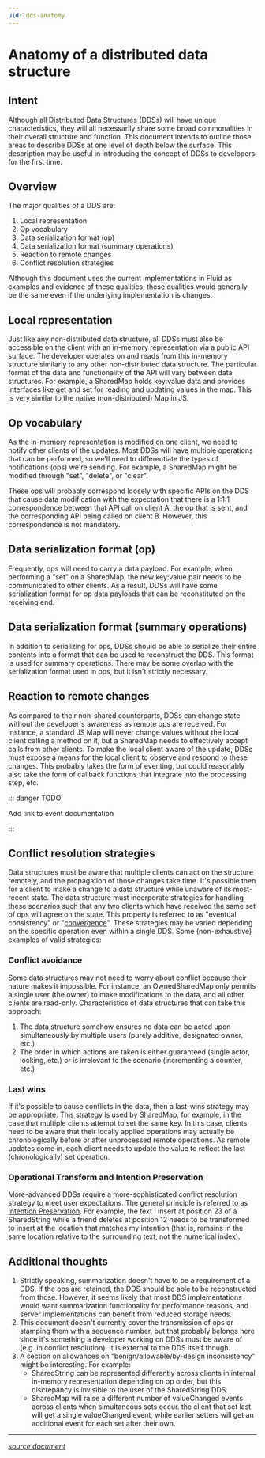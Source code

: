 ```yaml
---
uid: dds-anatomy
---
```


# Anatomy of a distributed data structure

## Intent

Although all Distributed Data Structures (DDSs) will have unique characteristics, they will all necessarily share some
broad commonalities in their overall structure and function. This document intends to outline those areas to describe
DDSs at one level of depth below the surface. This description may be useful in introducing the concept of DDSs to
developers for the first time.

## Overview

The major qualities of a DDS are:

1. Local representation
1. Op vocabulary
1. Data serialization format (op)
1. Data serialization format (summary operations)
1. Reaction to remote changes
1. Conflict resolution strategies

Although this document uses the current implementations in Fluid as examples and evidence of these qualities, these
qualities would generally be the same even if the underlying implementation is changes.

## Local representation

Just like any non-distributed data structure, all DDSs must also be accessible on the client with an in-memory
representation via a public API surface. The developer operates on and reads from this in-memory structure similarly to
any other non-distributed data structure. The particular format of the data and functionality of the API will vary
between data structures. For example, a SharedMap holds key:value data and provides interfaces like get and set for
reading and updating values in the map. This is very similar to the native (non-distributed) Map in JS.

## Op vocabulary

As the in-memory representation is modified on one client, we need to notify other clients of the updates. Most DDSs
will have multiple operations that can be performed, so we'll need to differentiate the types of notifications (ops)
we're sending. For example, a SharedMap might be modified through "set", "delete", or "clear".

These ops will probably correspond loosely with specific APIs on the DDS that cause data modification with the
expectation that there is a 1:1:1 correspondence between that API call on client A, the op that is sent, and the
corresponding API being called on client B. However, this correspondence is not mandatory.

## Data serialization format (op)

Frequently, ops will need to carry a data payload. For example, when performing a "set" on a SharedMap, the new
key:value pair needs to be communicated to other clients. As a result, DDSs will have some serialization format for op
data payloads that can be reconstituted on the receiving end.

## Data serialization format (summary operations)

In addition to serializing for ops, DDSs should be able to serialize their entire contents into a format that can be
used to reconstruct the DDS. This format is used for summary operations. There may be some overlap with the
serialization format used in ops, but it isn't strictly necessary.

## Reaction to remote changes

As compared to their non-shared counterparts, DDSs can change state without the developer's awareness as remote ops are
received. For instance, a standard JS Map will never change values without the local client calling a method on it, but
a SharedMap needs to effectively accept calls from other clients. To make the local client aware of the update, DDSs
must expose a means for the local client to observe and respond to these changes. This probably takes the form of
eventing, but could reasonably also take the form of callback functions that integrate into the processing step, etc.

::: danger TODO

Add link to event documentation

:::

## Conflict resolution strategies

Data structures must be aware that multiple clients can act on the structure remotely, and the propagation of those
changes take time. It's possible then for a client to make a change to a data structure while unaware of its most-recent
state. The data structure must incorporate strategies for handling these scenarios such that any two clients which have
received the same set of ops will agree on the state. This property is referred to as "eventual consistency" or
"[convergence](https://en.wikipedia.org/wiki/Operational_transformation#The_CC_model)". These strategies may be varied
depending on the specific operation even within a single DDS. Some (non-exhaustive) examples of valid strategies:

### Conflict avoidance

Some data structures may not need to worry about conflict because their nature makes it impossible. For instance, an
OwnedSharedMap only permits a single user (the owner) to make modifications to the data, and all other clients are
read-only. Characteristics of data structures that can take this approach:

1. The data structure somehow ensures no data can be acted upon simultaneously by multiple users (purely additive,
   designated owner, etc.)
1. The order in which actions are taken is either guaranteed (single actor, locking, etc.) or is irrelevant to the
   scenario (incrementing a counter, etc.)

### Last wins

If it's possible to cause conflicts in the data, then a last-wins strategy may be appropriate. This strategy is used by
SharedMap, for example, in the case that multiple clients attempt to set the same key. In this case, clients need to be
aware that their locally applied operations may actually be chronologically before or after unprocessed remote
operations. As remote updates come in, each client needs to update the value to reflect the last (chronologically) set
operation.

### Operational Transform and Intention Preservation

More-advanced DDSs require a more-sophisticated conflict resolution strategy to meet user expectations. The general
principle is referred to as [Intention
Preservation](https://en.wikipedia.org/wiki/Operational_transformation#The_CCI_model). For example, the text I insert at
position 23 of a SharedString while a friend deletes at position 12 needs to be transformed to insert at the location
that matches my intention (that is, remains in the same location relative to the surrounding text, not the numerical
index).

## Additional thoughts

1. Strictly speaking, summarization doesn't have to be a requirement of a DDS. If the ops are retained, the DDS should
   be able to be reconstructed from those. However, it seems likely that most DDS implementations would want
   summarization functionality for performance reasons, and server implementations can benefit from reduced storage
   needs.
2. This document doesn't currently cover the transmission of ops or stamping them with a sequence number, but that
   probably belongs here since it's something a developer working on DDSs must be aware of (e.g. in conflict
   resolution). It is external to the DDS itself though.
3. A section on allowances on "benign/allowable/by-design inconsistency" might be interesting. For example:
   - SharedString can be represented differently across clients in internal in-memory representation depending on op
     order, but this discrepancy is invisible to the user of the SharedString DDS.
   - SharedMap will raise a different number of valueChanged events across clients when simultaneous sets occur. the
     client that set last will get a single valueChanged event, while earlier setters will get an additional event for
     each set after their own.

<vue-markdown v-if="$themeConfig.DOCS_AUDIENCE === 'internal'">

***

_[source document](https://microsoft.sharepoint.com/:w:/t/Prague/EWmlaHdM0D9Ki-lBPwej9SkBeaNsvRD2wGVaDniqgHV7tQ?e=KTzFgw)_
</vue-markdown>
